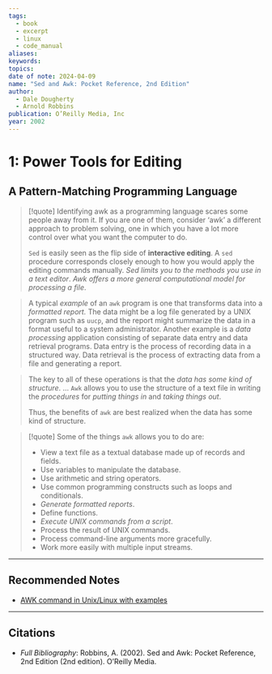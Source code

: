 ```yaml
---
tags:
  - book
  - excerpt
  - linux
  - code_manual
aliases: 
keywords: 
topics: 
date of note: 2024-04-09
name: "Sed and Awk: Pocket Reference, 2nd Edition"
author:
  - Dale Dougherty
  - Arnold Robbins
publication: O’Reilly Media, Inc
year: 2002
---
```


# 1: Power Tools for Editing

## A Pattern-Matching Programming Language

>[!quote]
>Identifying awk as a programming language scares some people away from it. If you are one of them, consider ‘awk’ a different approach to problem solving, one
> in which you have a lot more control over what you want the computer to do.
> 
> `Sed` is easily seen as the flip side of **interactive editing**. A `sed` procedure corresponds closely enough to how you would apply the editing commands manually. *Sed limits you to the methods you use in a text editor*. *Awk offers a more general computational model for processing a file*.


> A typical *example* of an `awk` program is one that transforms data into a *formatted
> report.* The data might be a log file generated by a UNIX program such as `uucp`,
> and the report might summarize the data in a format useful to a system administrator. Another example is a *data processing* application consisting of separate data entry and data retrieval programs. Data entry is the process of recording data in a structured way. Data retrieval is the process of extracting data from a file and generating a report.

>The key to all of these operations is that the *data has some kind of structure*. ... `Awk` allows you to use the structure of a text file in writing the *procedures* for *putting things in* and *taking things out*.
>
>Thus, the benefits of `awk` are best realized when the data has some kind of structure.



>[!quote]
> Some of the things `awk` allows you to do are:
> - View a text file as a textual database made up of records and fields.
> - Use variables to manipulate the database.
> - Use arithmetic and string operators.
> - Use common programming constructs such as loops and conditionals.
> - *Generate formatted reports*.
> - Define functions.
> - *Execute UNIX commands from a script*.
> - Process the result of UNIX commands.
> - Process command-line arguments more gracefully.
> - Work more easily with multiple input streams.







-----------
##  Recommended Notes

- [AWK command in Unix/Linux with examples](https://www.geeksforgeeks.org/awk-command-unixlinux-examples/)





----------
##  Citations

- *Full Bibliography*: Robbins, A. (2002). Sed and Awk: Pocket Reference, 2nd Edition (2nd edition). O’Reilly Media.



